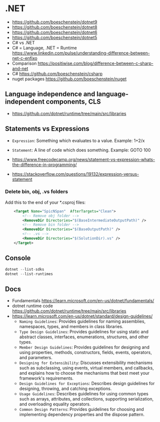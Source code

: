 # .NET

- <https://github.com/boeschenstein/dotnet9>
- <https://github.com/boeschenstein/dotnet8>
- <https://github.com/boeschenstein/dotnet6>
- <https://github.com/boeschenstein/dotnet5>
-  C# vs .NET
  - C# = Language, .NET = Runtime <https://www.linkedin.com/pulse/understanding-difference-between-net-c-enfixo>
  - Comparison <https://positiwise.com/blog/difference-between-c-sharp-and-net>
  - C# <https://github.com/boeschenstein/csharp>
- nuget packages <https://github.com/boeschenstein/nuget>

## Language independence and language-independent components, CLS

- <https://github.com/dotnet/runtime/tree/main/src/libraries>

## Statements vs Expressions

- `Expression`: Something which evaluates to a value. Example: 1+2/x
- `Statement`: A line of code which does something. Example: GOTO 100

- <https://www.freecodecamp.org/news/statement-vs-expression-whats-the-difference-in-programming/>
- <https://stackoverflow.com/questions/19132/expression-versus-statement>

### Delete bin, obj, .vs folders

Add this to the end of your *.csproj files:

```xml
	<Target Name="SpicNSpan"  AfterTargets="Clean">
		<!-- Remove obj folder -->
		<RemoveDir Directories="$(BaseIntermediateOutputPath)" />
		<!-- Remove bin folder -->
		<RemoveDir Directories="$(BaseOutputPath)" />
		<!-- .vs -->
		<RemoveDir Directories="$(SolutionDir).vs" />
	</Target>
```

## Console

```cs
dotnet --list-sdks
dotnet --list-runtimes
```

## Docs

- Fundamentals <https://learn.microsoft.com/en-us/dotnet/fundamentals/>
- dotnet runtime code <https://github.com/dotnet/runtime/tree/main/src/libraries>
- <https://learn.microsoft.com/en-us/dotnet/standard/design-guidelines/>
  - `Naming Guidelines`: Provides guidelines for naming assemblies, namespaces, types, and members in class libraries.
  - `Type Design Guidelines`: Provides guidelines for using static and abstract classes, interfaces, enumerations, structures, and other types.
  - `Member Design Guidelines`: Provides guidelines for designing and using properties, methods, constructors, fields, events, operators, and parameters.
  - `Designing for Extensibility`: Discusses extensibility mechanisms such as subclassing, using events, virtual members, and callbacks, and explains how to choose the mechanisms that best meet your framework's requirements.
  - `Design Guidelines for Exceptions`: Describes design guidelines for designing, throwing, and catching exceptions.
  - `Usage Guidelines`: Describes guidelines for using common types such as arrays, attributes, and collections, supporting serialization, and overloading equality operators.
  - `Common Design Patterns`: Provides guidelines for choosing and implementing dependency properties and the dispose pattern.
